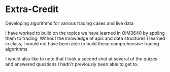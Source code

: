 # Extra-Credit
Developing algorithms for various trading cases and live data

I have worked to build on the topics we have learned in OIM3640 by appling them to trading. Without the knowledge of apis and data structures I learned in class, 
I would not have been able to build these comprehensive trading algorithms 

I would also like to note that I took a second shot at several of the quizes and answered questions I hadn't previously been able to get to.
